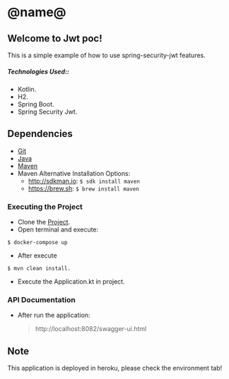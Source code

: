 # @name@

## Welcome to Jwt poc!

This is a simple example of how to use spring-security-jwt features.

##### Technologies Used::
 - Kotlin.
 - H2.
 - Spring Boot.
 - Spring Security Jwt.

## Dependencies
- [Git](https://www.atlassian.com/git/tutorials/install-git)
- [Java](https://www.java.com/en/download/help/download_options.xml)
- [Maven](https://maven.apache.org/install.html)
- Maven Alternative Installation Options: 
  - http://sdkman.io: `$ sdk install maven`
  - https://brew.sh: `$ brew install maven`

### Executing the Project
- Clone the [Project](https://github.com/JoaoPedroCardoso/kafka-poc.git).
- Open terminal and execute: 
```
$ docker-compose up
```
- After execute 
```
$ mvn clean install.
```
- Execute the Application.kt in project.

### API Documentation
- After run the application:

	> http://localhost:8082/swagger-ui.html

## Note

This application is deployed in heroku, please check the environment tab!
